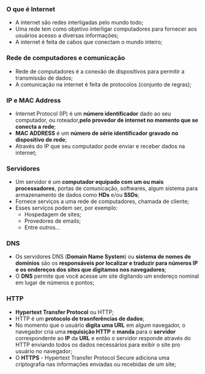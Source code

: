 ### O que é Internet

- A internet são redes interligadas pelo mundo todo;
- Uma rede tem como objetivo interligar computadores para fornecer aos usuários acesso a diversas informações;
- A internet é feita de cabos que conectam o mundo inteiro;

### Rede de computadores e comunicação

- Rede de computadores é a conexão de dispositivos para permitir a transmissão de dados;
- A comunicação na internet é feita de protocolos (conjunto de regras);

### IP e MAC Address

- Internet Protocol (IP) é um **número identificador** dado ao seu computador, ou roteador,**pelo provedor de internet no momento que se conecta a rede**;
- **MAC ADDRESS** é um **número de série identificador gravado no dispositivo de rede**;
- Através do IP que seu computador pode enviar e receber dados na internet;

### Servidores

- Um servidor é um **computador equipado com um ou mais processadores**, portas de comunicação, softwares, algum sistema para armazenamento de dados como **HDs** e/ou **SSDs**;
- Fornece serviços a uma rede de computadores, chamada de cliente;
- Esses serviços podem ser, por exemplo:
  - Hospedagem de sites;
  - Provedores de emails;
  - Entre outros...

### DNS

- Os servidores DNS (**Domain Name System**) ou **sistema de nomes de domínios** são os **responsáveis por localizar e traduzir para números IP e os endereços dos sites que digitamos nos navegadores**;
- O **DNS** permite que você acesse um site digitando um endereço nominal em lugar de números e pontos;

### HTTP

- **Hypertext Transfer Protocol** ou HTTP;
- HTTP é um **protocolo de trasnferências de dados**;
- No momento que o usuário **digita uma URL** em algum navegador, o navegador cria uma **requisição HTTP** e **manda** para o **servidor** correspondente ao **IP** da **URL** e então o servidor responde através do HTTP enviando todos os dados necessários para exibir o site pro usuário no navegador;
- O **HTTPS** - Hypertext Transfer Protocol Secure adiciona uma criptografia nas informações enviadas ou recebidas de um site;
